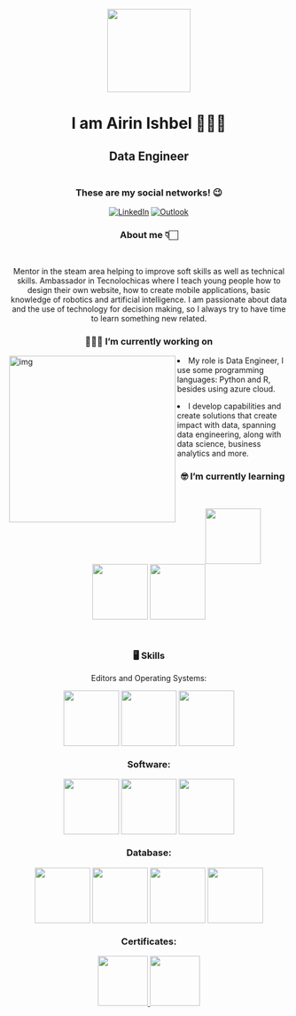 
<p align="center" width="300">
  <img align="center" width="150" src="https://user-images.githubusercontent.com/71798858/208827535-3fd5d938-d658-48c2-bdd2-7acde521692d.png"/>
  
<h1 align="center"> I am <strong>Airin Ishbel</strong> 💁🏻‍♀️</h1>
  </p>
  
  
  <h2 align="center"> Data Engineer </h2>
<h3 align="center"> </strong> <br />These are my social networks! 😉</h3>

<p align="center">
   <a href="https://www.linkedin.com/in/airin-ishbel/"/><img alt="LinkedIn" src="https://img.shields.io/badge/linkedin-0A66C2?style=for-the-badge&logo=linkedin&logoColor=white"></a>
   <a href="#"/><img alt="Outlook" src="https://img.shields.io/badge/airinishbelsavflor@outlook.com-0078D4?style=for-the-badge&logo=microsoft-outlook&logoColor=white"></a>
</p>

<h3 align="Center">About me 👇🏻</h3> <br /> <p align="center"> Mentor in the steam area helping to improve soft skills as well as technical skills. 
  Ambassador in Tecnolochicas where I teach young people how to design their own website, how to create mobile applications, basic knowledge of robotics and artificial intelligence.
 I am passionate about data and the use of technology for decision making, so I always try to have time to learn something new related. </p>
  <h3 align="center">👩🏻‍💻 I’m currently working on</h3>
  <img align="left" alt="img" width="300" src="https://www.capgemini.com/es-es/wp-content/uploads/sites/16/2018/04/capgemini_logo_color_rgb.png" >
  <p > <li>My role is Data Engineer, I use some programming languages: Python and R, besides using azure cloud.</p>
  <p> <li>I develop capabilities and create solutions that create impact with data, spanning data engineering, along with data science, business analytics and more.</p>
  
  
  <h3 align="center">🤓 I’m currently learning</h3>
  <br />
  <div align="left">
	<p align="center" width="300">
	<img align="center" width="100"  height="100" src="https://user-images.githubusercontent.com/71798858/231653835-7b03d8e0-dc53-497b-a77d-64ed19fb9144.png" />
	<img align="center" width="100" height="100" src="https://user-images.githubusercontent.com/71798858/231653490-00ab7e5f-c92b-416d-9ed8-7c1e8f85cae4.png"/>
	<img align="center"  width="100" height="100" src="https://user-images.githubusercontent.com/71798858/231653748-937fc647-8703-4e31-8fbe-93a88a596906.png" />
    
</div>
	<br />
  <h3 align="center"> 🖥️ Skills</h3>
	<p align="center">Editors and Operating Systems: </p>
	
<div align="left">
<p align="center" width="300">
		
  <img align="center" width="100" height="100" src="https://user-images.githubusercontent.com/71798858/209199615-ab9d19a9-5801-450e-8f46-92efed0f77af.png" />
	<img align="center" width="100" height="100" src="https://upload.wikimedia.org/wikipedia/commons/thumb/9/9c/IntelliJ_IDEA_Icon.svg/640px-IntelliJ_IDEA_Icon.svg.png" />
	<img align="center" width="100" height="100" src="https://upload.wikimedia.org/wikipedia/commons/thumb/9/98/Apache_NetBeans_Logo.svg/1776px-Apache_NetBeans_Logo.svg.png" />
	
	
<h3 align="center">Software: </h3>
	<div align="left">
<p align="center" width="300">
	<img align="center" width="100" height="100" src="https://user-images.githubusercontent.com/71798858/209206400-1af5213d-85a1-4ac7-af9e-ee524fe6da4e.png" />
	<img align="center" width="100" height="100" src="https://user-images.githubusercontent.com/71798858/209206561-2bff6f00-dd8b-4fa0-a29c-d35af7879a3b.png" />
	<img align="center" width="100" height="100" src="https://img2.freepng.es/20180328/hde/kisspng-programming-language-data-analysis-computer-progra-r-5abbf2c1918c67.3775356915222668175962.jpg" />
	
<h3 align="center">Database: </h3>
		<div align="left">
<p align="center" width="300">
	<img align="center" width="100" height="100" src="https://user-images.githubusercontent.com/71798858/231907943-8b4a4a2f-cc07-4d50-8f5e-336d26362706.png" />
	<img align="center" width="100" height="100" src="https://user-images.githubusercontent.com/71798858/231907393-8ec880dd-170a-42ec-b345-b78711324eda.png" />
	<img align="center" width="100" height="100" src="https://user-images.githubusercontent.com/71798858/231907715-4bcb9943-ee41-4cb1-9c90-cfb0829b160b.png" />
	<img align="center" width="100" height="100" src="https://cdn.icon-icons.com/icons2/2107/PNG/512/file_type_mongo_icon_130383.png" />
	
<h3 align="center">Certificates: </h3>
			<div align="left">
<p align="center" width="300">
	<a href="https://www.credly.com/badges/b557e4d4-d11f-4d61-89a7-3700f841d2ed/linked_in_profile" target="_blank"> <img aling="center" width="90" height="90" src="https://user-images.githubusercontent.com/54164289/177465014-fa14b8ef-c216-4d9a-b857-3adb46626e47.png"> 
	<a href= "https://www.credly.com/badges/91b5dc5c-5536-427e-b15e-0f14a280ee39/linked_in_profile" target="_blank"> <img aling="center" width="90" height="90" src="https://images.credly.com/images/70eb1e3f-d4de-4377-a062-b20fb29594ea/twitter_thumb_201604_azure-data-fundamentals-600x600.png">

	
	
<!--
**AirinIshbelSaavedraFlores/AirinIshbelSaavedraFlores** is a ✨ _special_ ✨ repository because its `README.md` (this file) appears on your GitHub profile.

Here are some ideas to get you started:


- 👯 I’m looking to collaborate on ...
- 🤔 I’m looking for help with ...
- 💬 Ask me about ...
- 📫 How to reach me: ...
- 😄 Pronouns: ...
- ⚡ Fun fact: ...
-->
